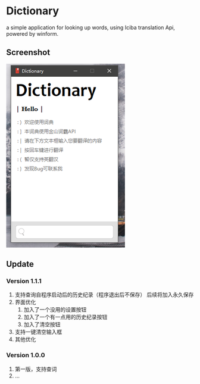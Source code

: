 # Dictionary
a simple application for looking up words, using Iciba translation Api, powered by winform.

## Screenshot



![screenshot2](/image/screenshot2.png/)





## Update

### Version 1.1.1
1. 支持查询自程序启动后的历史纪录（程序退出后不保存）
  后续将加入永久保存
2. 界面优化
     1. 加入了一个没用的设置按钮
     2. 加入了一个有一点用的历史纪录按钮
     3. 加入了清空按钮
3. 支持一键清空输入框
4. 其他优化

### Version 1.0.0

1. 第一版，支持查词
2. ...